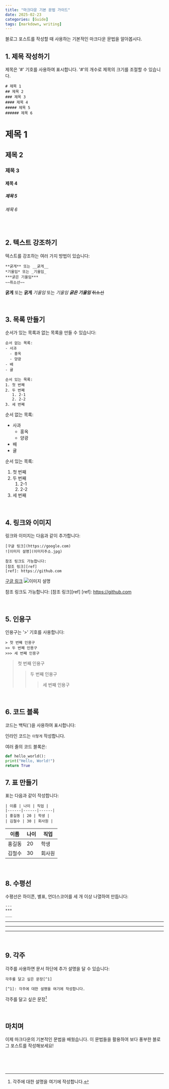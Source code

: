 ```yaml
---
title: "마크다운 기본 문법 가이드"
date: 2025-02-23
categories: [Guide]
tags: [markdown, writing]
---
```


블로그 포스트를 작성할 때 사용하는 기본적인 마크다운 문법을 알아봅시다.

## 1. 제목 작성하기

제목은 '#' 기호를 사용하여 표시합니다. '#'의 개수로 제목의 크기를 조절할 수 있습니다.

```
# 제목 1
## 제목 2
### 제목 3
#### 제목 4
##### 제목 5
###### 제목 6
```
# 제목 1
## 제목 2
### 제목 3
#### 제목 4
##### 제목 5
###### 제목 6

<br>

## 2. 텍스트 강조하기

텍스트를 강조하는 여러 가지 방법이 있습니다:

```
**굵게** 또는 __굵게__
*기울임* 또는 _기울임_
***굵은 기울임***
~~취소선~~
```
**굵게** 또는 __굵게__
*기울임* 또는 _기울임_
***굵은 기울임***
~~취소선~~

<br>

## 3. 목록 만들기

순서가 있는 목록과 없는 목록을 만들 수 있습니다:

```
순서 없는 목록:
- 사과
  - 홍옥
  - 양광
- 배
- 귤

순서 있는 목록:
1. 첫 번째
2. 두 번째
   1. 2-1
   2. 2-2
3. 세 번째
```
순서 없는 목록:
- 사과
  - 홍옥
  - 양광
- 배
- 귤

순서 있는 목록:
1. 첫 번째
2. 두 번째
   1. 2-1
   2. 2-2
3. 세 번째

<br>

## 4. 링크와 이미지

링크와 이미지는 다음과 같이 추가합니다:

```
[구글 링크](https://google.com)
![이미지 설명](이미지주소.jpg)

참조 링크도 가능합니다:
[참조 링크][ref]
[ref]: https://github.com
```
[구글 링크](https://google.com)
![이미지 설명](이미지주소.jpg)

참조 링크도 가능합니다:
[참조 링크][ref]
[ref]: https://github.com

<br>

## 5. 인용구

인용구는 '>' 기호를 사용합니다:

```
> 첫 번째 인용구
>> 두 번째 인용구
>>> 세 번째 인용구
```
> 첫 번째 인용구
>> 두 번째 인용구
>>> 세 번째 인용구

<br>    

## 6. 코드 블록

코드는 백틱(`)을 사용하여 표시합니다:

인라인 코드는 ````이렇게```` 작성합니다.

여러 줄의 코드 블록은:

```python
def hello_world():
print("Hello, World!")
return True
```

## 7. 표 만들기

표는 다음과 같이 작성합니다:

```
| 이름 | 나이 | 직업 |
|------|------|------|
| 홍길동 | 20 | 학생 |
| 김철수 | 30 | 회사원 |
```
| 이름 | 나이 | 직업 |
|------|------|------|
| 홍길동 | 20 | 학생 |
| 김철수 | 30 | 회사원 |

<br>

## 8. 수평선

수평선은 하이픈, 별표, 언더스코어를 세 개 이상 나열하여 만듭니다:

```
---
***
___
```

---
***
___

<br>

## 9. 각주

각주를 사용하면 문서 하단에 추가 설명을 달 수 있습니다:

```
각주를 달고 싶은 문장[^1]

[^1]: 각주에 대한 설명을 여기에 작성합니다.
```
각주를 달고 싶은 문장[^1]

[^1]: 각주에 대한 설명을 여기에 작성합니다.

<br>

## 마치며

이제 마크다운의 기본적인 문법을 배웠습니다. 이 문법들을 활용하여 보다 풍부한 블로그 포스트를 작성해보세요!

<br><br><br>